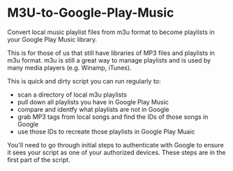 # M3U-to-Google-Play-Music
Convert local music playlist files from m3u format to become playlists in your Google Play Music library.

This is for those of us that still have libraries of MP3 files and playlists in m3u format.  m3u is still a great way to manage playlists and is used by many media players (e.g. Winamp, iTunes).

This is quick and dirty script you can run regularly to:
  - scan a directory of local m3u playlists
  - pull down all playlists you have in Google Play Music
  - compare and identfy what playlists are not in Google
  - grab MP3 tags from local songs and find the IDs of those songs in Google
  - use those IDs to recreate those playlists in Google Play Muaic

You'll need to go through initial steps to authenticate with Google to ensure it sees your script as one of your authorized devices.  These steps are in the first part of the script.
